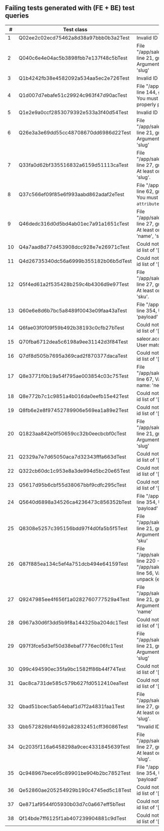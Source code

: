 ## Failing tests generated with (FE + BE) test queries

\# | Test class | Cause
---|------------|------
1  | Q02ee2c02ecd75462a8d38a97bbb0b3a2Test | Invalid ID specified
2  | Q040c6e4e04ac5b3898fbb7e137f48c5bTest | File "/app/saleor/graphql/core/validators.py", line 21, graphql.error.base.GraphQLError: Argument 'id' cannot be combined with 'slug'
3  | Q1b4242fb38e4582092a534aa5ec2e726Test | Invalid ID specified
4  | Q1d007d7ebafe51c29924c963f47d90acTest | File "/app/saleor/graphql/core/fields.py", line 144, graphql.error.base.GraphQLError: You must provide a `first` or `last` value to properly paginate the `products` connection.
5  | Q1e2e9a0ccf2853079392e533a3f40d54Test | Invalid ID specified
6  | Q26e3a3e69dd55cc48708670dd6986d22Test | File "/app/saleor/graphql/core/validators.py", line 21, graphql.error.base.GraphQLError: Argument 'id' cannot be combined with 'slug'
7  | Q33fa0d62bf335516832a6159d51113caTest | File "/app/saleor/graphql/core/validators.py", line 27, graphql.error.base.GraphQLError: At least one of arguments is required: 'id', 'slug'.
8  | Q37c566ef09f85e6f993aabd862adaf2eTest | File "/app/saleor/graphql/utils/sorting.py", line 62, graphql.error.base.GraphQLError: You must provide either `field` or `attributeId` to sort the products.
9  | Q46dedc316d0d5bd4ab01ec7a91a1651cTest | File "/app/saleor/graphql/core/validators.py", line 27, graphql.error.base.GraphQLError: At least one of arguments is required: 'id', 'name', 'slug'.
10 | Q4a7aad8d77d453908dcc928e7e26971cTest | Could not resolve to a node with the global id list of '['Q29sbGVjdGlvbjo5OQ==']'
11 | Q4d26735340dc56a6999b355182b06b5dTest | Could not resolve to a node with the global id list of '['Q2F0ZWdvcnk6Mzgz']'.
12 | Q5f4ed61a2f535428b259c4b4306d9e97Test | File "/app/saleor/graphql/core/validators.py", line 27, graphql.error.base.GraphQLError: At least one of arguments is required: 'id', 'sku'.
13 | Q60e6e8d6b7bc5a8489f0043e09faa43aTest | File "/app/saleor/webhook/payloads.py", line 354, UnboundLocalError: local variable 'payload' referenced before assignment
14 | Q6fae03f0f09f59b492b38193c0cfb27bTest | Could not resolve to a node with the global id list of '['Q2F0ZWdvcnk6NTUy']'.
15 | Q70fba6712dea5c6198a9ee31142d3f84Test | saleor.account.models.User.DoesNotExist: User matching query does not exist.
16 | Q7df8d505b7695a369cad2f870377dacaTest | Could not resolve to a node with the global id list of '['Q2F0ZWdvcnk6NTQx']'.
17 | Q8e3771f0b19a54f795ae003854c03c75Test | File "/app/saleor/graphql/product/filters.py", line 67, ValueError: Unknown attribute name: 'new_attr'
18 | Q8e772b7c1c9851a4b016da0eefb15e42Test | Could not resolve to a node with the global id list of '['Q2F0ZWdvcnk6NTY3']'.
19 | Q8fb6e2e8f97452789906e569ea1a89e2Test | Could not resolve to a node with the global id list of '['Q2F0ZWdvcnk6Mzc4']'.
20 | Q1823aa842e0f50659cc32b0eecbcbf0cTest |  File "/app/saleor/graphql/core/validators.py", line 21, graphql.error.base.GraphQLError: Argument 'id' cannot be combined with 'slug'
21 | Q2329a7e7d65050aca7d32343fffa663dTest | Could not resolve to a node with the global id list of '['Q29sbGVjdGlvbjoxMDk=']'.
22 | Q322cb60dc1c953e8a3de994d5bc20e65Test | Could not resolve to a node with the global id list of '['Q2F0ZWdvcnk6MTk1']'.
23 | Q5617d95b6cbf55d38067bbf9cdfc295cTest | Could not resolve to a node with the global id list of '['Q29sbGVjdGlvbjo5NQ==']'.
24 | Q5640d6898a34526ca4236473c856352bTest | File "/app/saleor/webhook/payloads.py", line 354, UnboundLocalError: local variable 'payload' referenced before assignment
25 | Q8308e5257c395156bdd97f4d0fa5b5f5Test | File "/app/saleor/graphql/core/validators.py", line 21, graphql.error.base.GraphQLError: Argument 'id' cannot be combined with 'sku'
26 | Q87f885ea134c5ef4a751dcb494e64159Test |  File "/app/saleor/graphql/account/schema.py", line 220 -> File "/app/saleor/graphql/account/resolvers.py", line 56, ValueError: not enough values to unpack (expected 2, got 1)
27 | Q9247985ee4f656f1a0282760777529a4Test | File "/app/saleor/graphql/core/validators.py", line 21, graphql.error.base.GraphQLError: Argument 'id' cannot be combined with 'name'
28 | Q967a30d6f3dd5b9f8a144325ba204dc1Test | Could not resolve to a node with the global id list of '['Q2F0ZWdvcnk6Mzc3']'.
29 | Q97f3fce5d3ef50d38ebaf7776ec06fc1Test | File "/app/saleor/graphql/core/validators.py", line 21, graphql.error.base.GraphQLError: Argument 'id' cannot be combined with 'slug'
30 | Q99c494590ec35fa9bc1582ff86b44f74Test | Could not resolve to a node with the global id list of '['Q29sbGVjdGlvbjo4NQ==']'.
31 | Qac8ca731de585c579b627fd0512410eaTest | Could not resolve to a node with the global id list of '['Q2F0ZWdvcnk6Mzc2']'.
32 | Qbad51bcec5ab54ebaf1d7f2a4831faa1Test | File "/app/saleor/graphql/core/validators.py", line 27, graphql.error.base.GraphQLError: At least one of arguments is required: 'id', 'slug'.
33 | Qbb572826bf4b592a82832451cff36086Test | "Invalid ID specified"
34 | Qc2035f116a6458298a9cec4331845639Test | File "/app/saleor/graphql/core/validators.py", line 27, graphql.error.base.GraphQLError: At least one of arguments is required: 'id', 'slug'.
35 | Qc948967bece95c89901be904b2bc7852Test | File "/app/saleor/webhook/payloads.py", line 354, UnboundLocalError: local variable 'payload' referenced before assignment
36 | Qe52860ae205254929b190c4745ed5c18Test | Could not resolve to a node with the global id list of '['Q2F0ZWdvcnk6Mzcw']'.
37 | Qe871af9544f05930b03d7c0a667eff5bTest | Could not resolve to a node with the global id list of '['Q2F0ZWdvcnk6Mzg0']'
38 | Qf14bde7ff6125f1ab407239904881c9dTest | Could not resolve to a node with the global id list of '['Q2F0ZWdvcnk6NTQ1']'.
